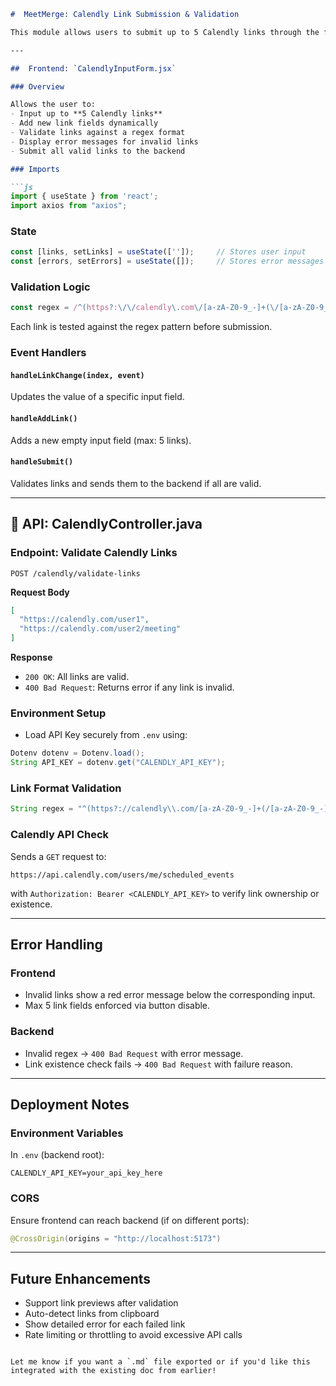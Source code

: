 ```md
#  MeetMerge: Calendly Link Submission & Validation

This module allows users to submit up to 5 Calendly links through the frontend. Each link is validated for format and existence using the Calendly API.

---

##  Frontend: `CalendlyInputForm.jsx`

### Overview

Allows the user to:
- Input up to **5 Calendly links**
- Add new link fields dynamically
- Validate links against a regex format
- Display error messages for invalid links
- Submit all valid links to the backend

### Imports

```js
import { useState } from 'react';
import axios from "axios";
```

### State

```js
const [links, setLinks] = useState(['']);     // Stores user input
const [errors, setErrors] = useState([]);     // Stores error messages
```

### Validation Logic

```js
const regex = /^(https?:\/\/calendly\.com\/[a-zA-Z0-9_-]+(\/[a-zA-Z0-9_-]+)?)$/;
```

Each link is tested against the regex pattern before submission.

### Event Handlers

#### `handleLinkChange(index, event)`
Updates the value of a specific input field.

#### `handleAddLink()`
Adds a new empty input field (max: 5 links).

#### `handleSubmit()`
Validates links and sends them to the backend if all are valid.

---

## 📡 API: CalendlyController.java

### Endpoint: Validate Calendly Links

```http
POST /calendly/validate-links
```

**Request Body**
```json
[
  "https://calendly.com/user1",
  "https://calendly.com/user2/meeting"
]
```

**Response**
- `200 OK`: All links are valid.
- `400 Bad Request`: Returns error if any link is invalid.

### Environment Setup

- Load API Key securely from `.env` using:
```java
Dotenv dotenv = Dotenv.load();
String API_KEY = dotenv.get("CALENDLY_API_KEY");
```

### Link Format Validation

```java
String regex = "^(https?://calendly\\.com/[a-zA-Z0-9_-]+(/[a-zA-Z0-9_-]+)?)$";
```

### Calendly API Check

Sends a `GET` request to:

```http
https://api.calendly.com/users/me/scheduled_events
```

with `Authorization: Bearer <CALENDLY_API_KEY>` to verify link ownership or existence.

---

##  Error Handling

### Frontend

- Invalid links show a red error message below the corresponding input.
- Max 5 link fields enforced via button disable.

### Backend

- Invalid regex → `400 Bad Request` with error message.
- Link existence check fails → `400 Bad Request` with failure reason.

---

## Deployment Notes

### Environment Variables

In `.env` (backend root):
```env
CALENDLY_API_KEY=your_api_key_here
```

### CORS

Ensure frontend can reach backend (if on different ports):
```java
@CrossOrigin(origins = "http://localhost:5173")
```

---

## Future Enhancements

- Support link previews after validation
- Auto-detect links from clipboard
- Show detailed error for each failed link
- Rate limiting or throttling to avoid excessive API calls

```

Let me know if you want a `.md` file exported or if you'd like this integrated with the existing doc from earlier!
